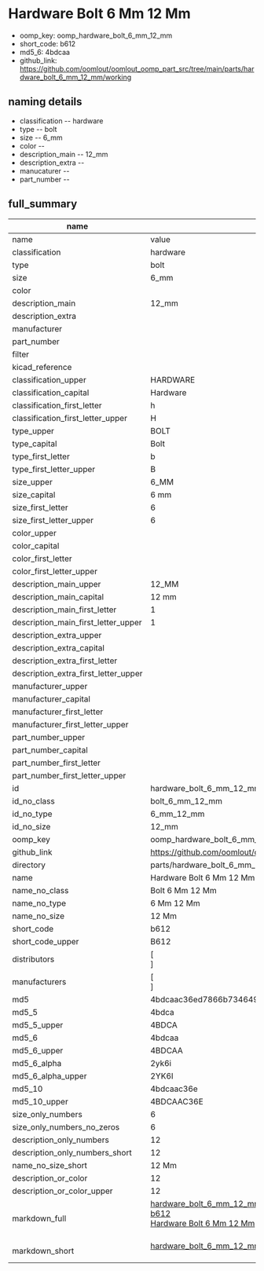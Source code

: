 # Hardware Bolt 6 Mm 12 Mm

  
* oomp_key: oomp_hardware_bolt_6_mm_12_mm 
* short_code: b612
* md5_6: 4bdcaa  
* github_link: https://github.com/oomlout/oomlout_oomp_part_src/tree/main/parts/hardware_bolt_6_mm_12_mm/working  
## naming details
* classification -- hardware
* type -- bolt
* size -- 6_mm
* color -- 
* description_main -- 12_mm
* description_extra -- 
* manucaturer -- 
* part_number -- 





## full_summary
| name | value | 
| --- | --- | 
| name | value | 
| classification | hardware | 
| type | bolt | 
| size | 6_mm | 
| color |  | 
| description_main | 12_mm | 
| description_extra |  | 
| manufacturer |  | 
| part_number |  | 
| filter |  | 
| kicad_reference |  | 
| classification_upper | HARDWARE | 
| classification_capital | Hardware | 
| classification_first_letter | h | 
| classification_first_letter_upper | H | 
| type_upper | BOLT | 
| type_capital | Bolt | 
| type_first_letter | b | 
| type_first_letter_upper | B | 
| size_upper | 6_MM | 
| size_capital | 6 mm | 
| size_first_letter | 6 | 
| size_first_letter_upper | 6 | 
| color_upper |  | 
| color_capital |  | 
| color_first_letter |  | 
| color_first_letter_upper |  | 
| description_main_upper | 12_MM | 
| description_main_capital | 12 mm | 
| description_main_first_letter | 1 | 
| description_main_first_letter_upper | 1 | 
| description_extra_upper |  | 
| description_extra_capital |  | 
| description_extra_first_letter |  | 
| description_extra_first_letter_upper |  | 
| manufacturer_upper |  | 
| manufacturer_capital |  | 
| manufacturer_first_letter |  | 
| manufacturer_first_letter_upper |  | 
| part_number_upper |  | 
| part_number_capital |  | 
| part_number_first_letter |  | 
| part_number_first_letter_upper |  | 
| id | hardware_bolt_6_mm_12_mm | 
| id_no_class | bolt_6_mm_12_mm | 
| id_no_type | 6_mm_12_mm | 
| id_no_size | 12_mm | 
| oomp_key | oomp_hardware_bolt_6_mm_12_mm | 
| github_link | https://github.com/oomlout/oomlout_oomp_part_src/tree/main/parts/hardware_bolt_6_mm_12_mm/working | 
| directory | parts/hardware_bolt_6_mm_12_mm | 
| name | Hardware Bolt 6 Mm 12 Mm | 
| name_no_class | Bolt 6 Mm 12 Mm | 
| name_no_type | 6 Mm 12 Mm | 
| name_no_size | 12 Mm | 
| short_code | b612 | 
| short_code_upper | B612 | 
| distributors | [<br>] | 
| manufacturers | [<br>] | 
| md5 | 4bdcaac36ed7866b734649c104c6963f | 
| md5_5 | 4bdca | 
| md5_5_upper | 4BDCA | 
| md5_6 | 4bdcaa | 
| md5_6_upper | 4BDCAA | 
| md5_6_alpha | 2yk6i | 
| md5_6_alpha_upper | 2YK6I | 
| md5_10 | 4bdcaac36e | 
| md5_10_upper | 4BDCAAC36E | 
| size_only_numbers | 6 | 
| size_only_numbers_no_zeros | 6 | 
| description_only_numbers | 12 | 
| description_only_numbers_short | 12 | 
| name_no_size_short | 12 Mm | 
| description_or_color | 12 | 
| description_or_color_upper | 12 | 
| markdown_full | [hardware_bolt_6_mm_12_mm](https://github.com/oomlout/oomlout_oomp_part_src/tree/main/parts/hardware_bolt_6_mm_12_mm/working)<br>[b612](https://github.com/oomlout/oomlout_oomp_part_src/tree/main/parts/hardware_bolt_6_mm_12_mm/working)<br>[Hardware Bolt 6 Mm 12 Mm](https://github.com/oomlout/oomlout_oomp_part_src/tree/main/parts/hardware_bolt_6_mm_12_mm/working)<br><br> | 
| markdown_short | [hardware_bolt_6_mm_12_mm](https://github.com/oomlout/oomlout_oomp_part_src/tree/main/parts/hardware_bolt_6_mm_12_mm/working)<br><br> | 
